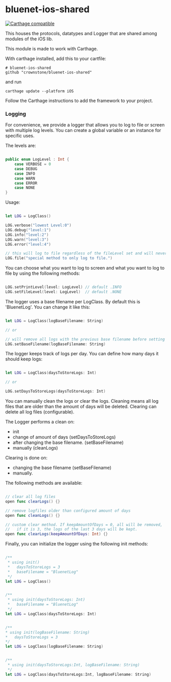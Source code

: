 # bluenet-ios-shared

[![Carthage compatible](https://img.shields.io/badge/Carthage-compatible-4BC51D.svg?style=flat)](https://github.com/Carthage/Carthage)

This houses the protocols, datatypes and Logger that are shared among modules of the iOS lib.

This module is made to work with Carthage. 

With carthage installed, add this to your cartfile:

```
# bluenet-ios-shared 
github "crownstone/bluenet-ios-shared"
```

and run

```
carthage update --platform iOS
```

Follow the Carthage instructions to add the framework to your project.

### Logging

For convenience, we provide a logger that allows you to log to file or screen with multiple log levels. You can create a global variable or an instance for specific uses.

The levels are:
```swift 

public enum LogLevel : Int {
    case VERBOSE = 0
    case DEBUG
    case INFO
    case WARN
    case ERROR
    case NONE
}

```

Usage:

```swift

let LOG = LogClass()

LOG.verbose("lowest Level:0")
LOG.debug("level:1")
LOG.info("level:2")
LOG.warn("level:3")
LOG.error("level:4")

// this will log to file regardless of the fileLevel set and will never log to screen.
LOG.file("special method to only log to file.")

```

You can choose what you want to log to screen and what you want to log to file by using the following methods:

```swift

LOG.setPrintLevel(level: LogLevel) // default .INFO
LOG.setFileLevel(level: LogLevel)  // default .NONE 

```

The logger uses a base filename per LogClass. By default this is 'BluenetLog'. You can change it like this:

```swift

let LOG = LogClass(logBaseFilename: String)

// or

// will remove all logs with the previous base filename before setting the new one
LOG.setBaseFilename(logBaseFilename: String)


```


The logger keeps track of logs per day. You can define how many days it should keep logs:

```swift

let LOG = LogClass(daysToStoreLogs: Int)

// or

LOG.setDaysToStoreLogs(daysToStoreLogs: Int)

```

You can manually clean the logs or clear the logs. Cleaning means all log files that are older than the amount of days will be deleted. Clearing can delete all log files (configurable). 

The Logger performs a clean on:
- init
- change of amount of days (setDaysToStoreLogs)
- after changing the base filename. (setBaseFilename)
- manually (cleanLogs)

Clearing is done on:
- changing the base filename  (setBaseFilename)
- manually. 

The following methods are available:

```swift

// clear all log files
open func clearLogs() {}

// remove logfiles older than configured amount of days
open func cleanLogs() {}

// custom clear method. If keepAmountOfDays = 0, all will be removed, 
//   if it is 3, the logs of the last 3 days will be kept.
open func clearLogs(keepAmountOfDays: Int) {}

```

Finally, you can initialize the logger using the following init methods:


```swift

/** 
 * using init() 
 *   daysToStoreLogs = 3
 *   baseFilename = "BluenetLog"
 */
let LOG = LogClass()


/** 
 * using init(daysToStoreLogs: Int)
 *   baseFilename = "BluenetLog"
 */
let LOG = LogClass(daysToStoreLogs: Int)


/** 
* using init(logBaseFilename: String) 
*   daysToStoreLogs = 3
*/
let LOG = LogClass(logBaseFilename: String)


/** 
 * using init(daysToStoreLogs:Int, logBaseFilename: String)
 */
let LOG = LogClass(daysToStoreLogs:Int, logBaseFilename: String)


```
